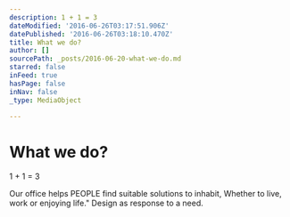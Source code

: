 ```yaml
---
description: 1 + 1 = 3
dateModified: '2016-06-26T03:17:51.906Z'
datePublished: '2016-06-26T03:18:10.470Z'
title: What we do?
author: []
sourcePath: _posts/2016-06-20-what-we-do.md
starred: false
inFeed: true
hasPage: false
inNav: false
_type: MediaObject

---
```

# What we do?

1 + 1 = 3

Our office helps PEOPLE find suitable solutions to inhabit, Whether to live, work or enjoying life." Design as response to a need.